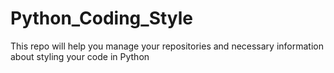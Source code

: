 # Python_Coding_Style
This repo will help you manage your repositories and necessary information about styling your code in Python 
